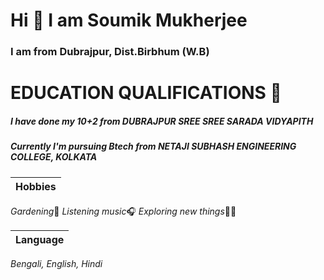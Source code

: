 # Hi 👋 I am Soumik Mukherjee 

### I am from Dubrajpur, Dist.Birbhum (W.B)

# EDUCATION QUALIFICATIONS 📖

##### I have done my 10+2 from DUBRAJPUR SREE SREE SARADA VIDYAPITH

##### Currently I'm pursuing Btech from NETAJI SUBHASH ENGINEERING COLLEGE, KOLKATA



| Hobbies |
| ---|
*Gardening*🎍
*Listening music*🎧
*Exploring new things*👀👀

| Language |
|----|
*Bengali, English, Hindi*
